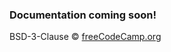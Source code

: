 ### Documentation coming soon!


BSD-3-Clause © [freeCodeCamp.org](https://freecodecamp.org)


[npm-image]: https://badge.fury.io/js/curriculum-helpers.svg
[npm-url]: https://npmjs.org/package/curriculum-helpers
[travis-image]: https://travis-ci.com/freeCodeCamp/curriculum-helpers.svg?branch=master
[travis-url]: https://travis-ci.com/freeCodeCamp/curriculum-helpers
[daviddm-image]: https://david-dm.org/freeCodeCamp/curriculum-helpers.svg?theme=shields.io
[daviddm-url]: https://david-dm.org/freeCodeCamp/curriculum-helpers
